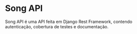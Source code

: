 
# Song API

Song API é uma API feita em Django Rest Framework, contendo autenticação, cobertura de testes e documentação.
